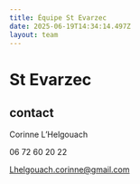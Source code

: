 ```yaml
---
title: Équipe St Evarzec 
date: 2025-06-19T14:34:14.497Z
layout: team
---
```


# St Evarzec 



## contact 

Corinne L’Helgouach

06 72 60 20 22

Lhelgouach.corinne@gmail.com

